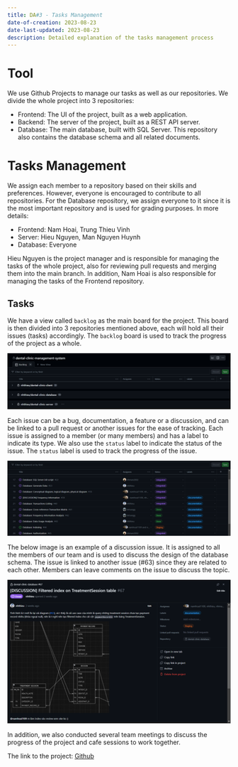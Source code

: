 ```yaml
---
title: DA#3 - Tasks Management
date-of-creation: 2023-08-23
date-last-updated: 2023-08-23
description: Detailed explanation of the tasks management process
---
```


# Tool

We use Github Projects to manage our tasks as well as our repositories. We divide the whole project into 3 repositories:

- Frontend: The UI of the project, built as a web application.
- Backend: The server of the project, built as a REST API server.
- Database: The main database, built with SQL Server. This repository also contains the database schema and all related documents.

# Tasks Management

We assign each member to a repository based on their skills and preferences. However, everyone is encouraged to contribute to all repositories. For the Database repository, we assign everyone to it since it is the most important repository and is used for grading purposes. In more details:

- Frontend: Nam Hoai, Trung Thieu Vinh
- Server: Hieu Nguyen, Man Nguyen Huynh
- Database: Everyone

Hieu Nguyen is the project manager and is responsible for managing the tasks of the whole project, also for reviewing pull requests and merging them into the main branch. In addition, Nam Hoai is also responsible for managing the tasks of the Frontend repository.

## Tasks

We have a view called `backlog` as the main board for the project. This board is then divided into 3 repositories mentioned above, each will hold all their issues (tasks) accordingly. The `backlog` board is used to track the progress of the project as a whole.

![Tasks](../assets/task-1.png)

Each issue can be a bug, documentation, a feature or a discussion, and can be linked to a pull request or another issues for the ease of tracking. Each issue is assigned to a member (or many members) and has a label to indicate its type. We also use the `status` label to indicate the status of the issue. The `status` label is used to track the progress of the issue.

![Alt text](../assets/task-2.png)

The below image is an example of a discussion issue. It is assigned to all the members of our team and is used to discuss the design of the database schema. The issue is linked to another issue (#63) since they are related to each other. Members can leave comments on the issue to discuss the topic.

![Alt text](../assets/task-3.png)

In addition, we also conducted several team meetings to discuss the progress of the project and cafe sessions to work together.

The link to the project: [Github](https://github.com/nhthieu/dental-clinic-database)
